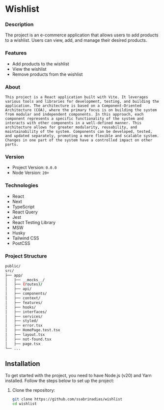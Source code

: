 # Wishlist

### Description

The project is an e-commerce application that allows users to add products to a wishlist. Users can view, add, and manage their desired products.

### Features

- Add products to the wishlist
- View the wishlist
- Remove products from the wishlist

### About

    This project is a React application built with Vite. It leverages various tools and libraries for development, testing, and building the application. The architecture is based on a Component-Oriented Architecture (COA), where the primary focus is on building the system from modular and independent components. In this approach, each component represents a specific functionality of the system and interacts with other components in a well-defined manner. This architecture allows for greater modularity, reusability, and maintainability of the system. Components can be developed, tested, and updated separately, promoting a more flexible and scalable system. Changes in one part of the system have a controlled impact on other parts.

### Version

- Project Version: `0.0.0`
- Node Version: `20+`

### Technologies

- React
- Next
- TypeScript
- React Query
- Jest
- React Testing Library
- MSW
- Husky
- Tailwind CSS
- PostCSS


### Project Structure

 ```bash
public/
src/
├── app/
│   ├── __mocks__/
│   ├── (routes)/
│   ├── api/
│   ├── components/
│   ├── context/
│   ├── features/
│   ├── hooks/
│   ├── interfaces/
│   ├── services/
│   ├── styled/
│   ├── error.tsx
│   ├── HomePage.test.tsx
│   ├── layout.tsx
│   ├── not-found.tsx
│   ├── page.tsx
└── ...
 ```

## Installation

To get started with the project, you need to have Node.js (v20) and Yarn installed. Follow the steps below to set up the project:

1. Clone the repository:

   ```bash
   git clone https://github.com/ssabrinadias/wishlist
   cd wishlist
